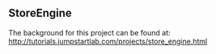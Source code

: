 ## StoreEngine

The background for this project can be found at:
http://tutorials.jumpstartlab.com/projects/store_engine.html
